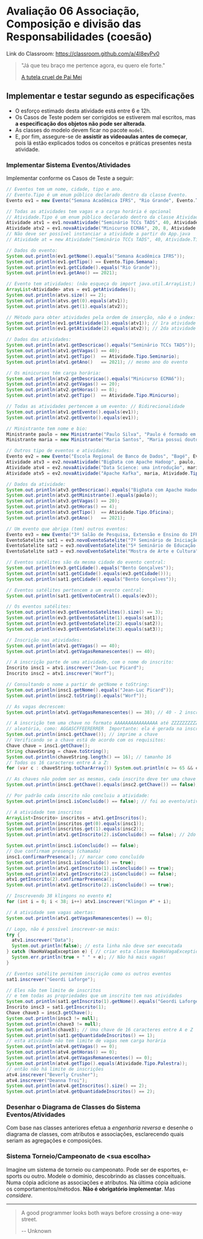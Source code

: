 # Avaliação 06 Associação, Composição e divisão das Responsabilidades (coesão)

Link do Classroom: <https://classroom.github.com/a/4I8eyPv0>

> "Já que teu braço me pertence agora,
> eu quero ele forte."
>
> [A tutela cruel de Pai Mei](https://youtu.be/JOCe0isg_1E)

## Implementar e testar segundo as especificações

- O esforço estimado desta atividade está entre 6 e 12h.
- Os Casos de Teste podem ser corrigidos se estiverem mal escritos, mas **a especificação dos objetos não pode ser alterada**.
- As classes do modelo devem ficar no pacote `model`.
- E, por fim, assegure-se de **assistir as videoaulas antes de começar**, pois lá estão explicados todos os conceitos e práticas presentes nesta atividade.


### Implementar Sistema Eventos/Atividades

Implementar conforme os Casos de Teste a seguir:

```java
// Eventos tem um nome, cidade, tipo e ano.
// Evento.Tipo é um enum público declarado dentro da classe Evento.
Evento ev1 = new Evento("Semana Acadêmica IFRS", "Rio Grande", Evento.Tipo.Semana, 2021);

// Todas as atividades tem vagas e a carga horária é opcional
// Atividade.Tipo é um enum público declarado dentro da classe Atividade.
Atividade atv1 = ev1.novaAtividade("Seminário TCCs TADS", 40, Atividade.Tipo.Seminario);
Atividade atv2 = ev1.novaAtividade("Minicurso ECMA6", 20, 8, Atividade.Tipo.Minicurso);
// Não deve ser possível instanciar a atividade a partir do App.java
// Atividade at = new Atividade("Seminário TCCs TADS", 40, Atividade.Tipo.Seminario);

// Dados do evento:
System.out.println(ev1.getNome().equals("Semana Acadêmica IFRS"));
System.out.println(ev1.getTipo() == Evento.Tipo.Semana);
System.out.println(ev1.getCidade().equals("Rio Grande"));
System.out.println(ev1.getAno() == 2021);

// Evento tem atividades: (não esqueça do import java.util.ArrayList;)
ArrayList<Atividade> atvs = ev1.getAtividades();
System.out.println(atvs.size() == 2);
System.out.println(atvs.get(0).equals(atv1));
System.out.println(atvs.get(1).equals(atv2));

// Método para obter atividades pela ordem de inserção, não é o index:
System.out.println(ev1.getAtividade(1).equals(atv1)); // 1ra atividade
System.out.println(ev1.getAtividade(2).equals(atv2)); // 2da atividade

// Dados das atividades:
System.out.println(atv1.getDescricao().equals("Seminário TCCs TADS"));
System.out.println(atv1.getVagas() == 40);
System.out.println(atv1.getTipo()  == Atividade.Tipo.Seminario);
System.out.println(atv1.getAno()   == 2021); // mesmo ano do evento

// Os minicursos têm carga horária:
System.out.println(atv2.getDescricao().equals("Minicurso ECMA6"));
System.out.println(atv2.getVagas() == 20);
System.out.println(atv2.getHoras() == 8);
System.out.println(atv2.getTipo()  == Atividade.Tipo.Minicurso);

// Todas as atividades pertencem a um evento: // Bidirecionalidade
System.out.println(atv1.getEvento().equals(ev1));
System.out.println(atv2.getEvento().equals(ev1));

// Ministrante tem nome e bio:
Ministrante paulo = new Ministrante("Paulo Silva", "Paulo é formado em Análise e Desenvolvimento de Sistemas pelo IFRS e possui 5 anos de experiência na área");
Ministrante maria = new Ministrante("Maria Santos", "Maria possui doutorado em Ciência de Dados e é professora na UFRGS há 8 anos");

// Outros tipo de eventos e atividades:
Evento ev2 = new Evento("Escola Regional de Banco de Dados", "Bagé", Evento.Tipo.Escola, 2021);
Atividade atv3 = ev2.novaAtividade("BigData com Apache Hadoop", paulo, 20, 4, Atividade.Tipo.Oficina);
Atividade atv4 = ev2.novaAtividade("Data Science: uma introdução", maria, Atividade.Tipo.Palestra);
Atividade atv5 = ev2.novaAtividade("Apache Kafka", maria, Atividade.Tipo.Palestra);

// Dados da atividade:
System.out.println(atv3.getDescricao().equals("BigData com Apache Hadoop"));
System.out.println(atv3.getMinistrante().equals(paulo));
System.out.println(atv3.getVagas() == 20);
System.out.println(atv3.getHoras() == 4);
System.out.println(atv3.getTipo()  == Atividade.Tipo.Oficina);
System.out.println(atv3.getAno()   == 2021);

// Um evento que abriga (tem) outros eventos:
Evento ev3 = new Evento("3º Salão de Pesquisa, Extensão e Ensino do IFRS", "Bento Gonçalves", Evento.Tipo.Salao, 2022);
EventoSatelite sat1 = ev3.novoEventoSatelite("7º Seminário de Iniciação Científica e Tecnológica (SICT)", Evento.Tipo.Seminario);
EventoSatelite sat2 = ev3.novoEventoSatelite("5º Seminário de Educação Profissional e Tecnológica (SEMEPT)", Evento.Tipo.Seminario);
EventoSatelite sat3 = ev3.novoEventoSatelite("Mostra de Arte e Cultura", Evento.Tipo.Mostra);

// Eventos satélites são da mesma cidade do evento central:
System.out.println(ev3.getCidade().equals("Bento Gonçalves"));
System.out.println(sat1.getCidade().equals(ev3.getCidade()));
System.out.println(sat1.getCidade().equals("Bento Gonçalves"));

// Eventos satélites pertencem a um evento central:
System.out.println(sat1.getEventoCentral().equals(ev3));

// Os eventos satélites:
System.out.println(ev3.getEventosSatelites().size() == 3);
System.out.println(ev3.getEventoSatelite(1).equals(sat1));
System.out.println(ev3.getEventoSatelite(2).equals(sat2));
System.out.println(ev3.getEventoSatelite(3).equals(sat3));

// Inscrição nas atividades:
System.out.println(atv1.getVagas() == 40);
System.out.println(atv1.getVagasRemanescentes() == 40);

// A inscrição parte de uma atividade, com o nome do inscrito:
Inscrito insc1 = atv1.inscrever("Jean-Luc Picard");
Inscrito insc2 = atv1.inscrever("Worf");

// Consultando o nome a partir de getNome e toString:
System.out.println(insc1.getNome().equals("Jean-Luc Picard"));
System.out.println(insc2.toString().equals("Worf"));

// As vagas decrescem:
System.out.println(atv1.getVagasRemanescentes() == 38); // 40 - 2 inscritos = 38 vagas

// A inscrição tem uma chave no formato AAAAAAAAAAAAAAAA até ZZZZZZZZZZZZZZZZ
// aleatória, como: AGGASCFFEERERRER  Importante: ela é gerada na inscrição
System.out.println(insc1.getChave()); // imprime a chave
// Verificando se a chave está de acordo com os requisitos:
Chave chave = insc1.getChave();
String chaveString = chave.toString();
System.out.println(chaveString.length() == 16); // tamanho 16
// Todos os 16 caracteres entre A a Z:
for (var c : chaveString.toCharArray()) System.out.println(c >= 65 && c <= 90); // A a Z

// As chaves não podem ser as mesmas, cada inscrito deve ter uma chave única:
System.out.println(insc1.getChave().equals(insc2.getChave()) == false);

// Por padrão cada inscrito não concluiu a atividade:
System.out.println(insc1.isConcluido() == false); // foi ao evento/atividade?

// A atividade tem inscritos
ArrayList<Inscrito> inscritos = atv1.getInscritos();
System.out.println(inscritos.get(0).equals(insc1));
System.out.println(inscritos.get(1).equals(insc2));
System.out.println(atv1.getInscrito(2).isConcluido() == false); // 2do inscrito

System.out.println(insc1.isConcluido() == false);
// Que confirmam presença (chamada)
insc1.confirmarPresenca(); // marcar como concluído
System.out.println(insc1.isConcluido() == true);
System.out.println(atv1.getInscrito(1).isConcluido() == true);
System.out.println(atv1.getInscrito(2).isConcluido() == false);
atv1.getInscrito(2).confirmarPresenca();
System.out.println(atv1.getInscrito(2).isConcluido() == true);

// Inscrevendo 38 klingons no evento #1
for (int i = 0; i < 38; i++) atv1.inscrever("Klingon #" + i);

// A atividade sem vagas abertas:
System.out.println(atv1.getVagasRemanescentes() == 0);

// Logo, não é possível inscrever-se mais:
try {
  atv1.inscrever("Data");
  System.out.println(false); // esta linha não deve ser executada
} catch (NaoHaVagaException e) { // criar esta classe NaoHaVagaException extends Exception
  System.err.println(true + " " + e); // Não há mais vagas!
}

// Eventos satélite permitem inscrição como os outros eventos
sat1.inscrever("Geordi Laforge");

// Eles não tem limite de inscritos
// e tem todas as propriedades que um inscrito tem nas atividades
System.out.println(sat1.getInscrito(1).getNome().equals("Geordi Laforge"));
Inscrito insc3 = sat1.getInscrito(1);
Chave chave3 = insc3.getChave();
System.out.println(insc3 != null);
System.out.println(chave3 != null);
System.out.println(chave3); // Uma chave de 16 caracteres entre A e Z
System.out.println(sat1.getQuantidadeInscritos() == 1);
// esta atividade não tem limite de vagas nem carga horária
System.out.println(atv4.getVagas() == 0);
System.out.println(atv4.getHoras() == 0);
System.out.println(atv4.getVagasRemanescentes() == 0);
System.out.println(atv4.getTipo().equals(Atividade.Tipo.Palestra));
// então não há limite de inscrições
atv4.inscrever("Beverly Crusher");
atv4.inscrever("Deanna Troi");
System.out.println(atv4.getInscritos().size() == 2);
System.out.println(atv4.getQuantidadeInscritos() == 2);
```



### Desenhar o Diagrama de Classes do Sistema Eventos/Atividades

Com base nas classes anteriores efetua a _engenharia reversa_ e desenhe o diagrama de classes, com atributos e associações, esclarecendo quais seriam as agregações e composições.



### Sistema Torneio/Campeonato de &lt;sua escolha&gt;

Imagine um sistema de torneio ou campeonato. Pode ser de esportes, e-sports ou outro. Modele o domínio, descobrindo as classes conceituais. Numa cópia adicione as associações e atributos. Na última cópia adicione os comportamentos/métodos. **Não é obrigatório implementar**. Mas _considere_.

- - -

> A good programmer looks both ways before crossing a one-way street.
>
> -- Unknown

